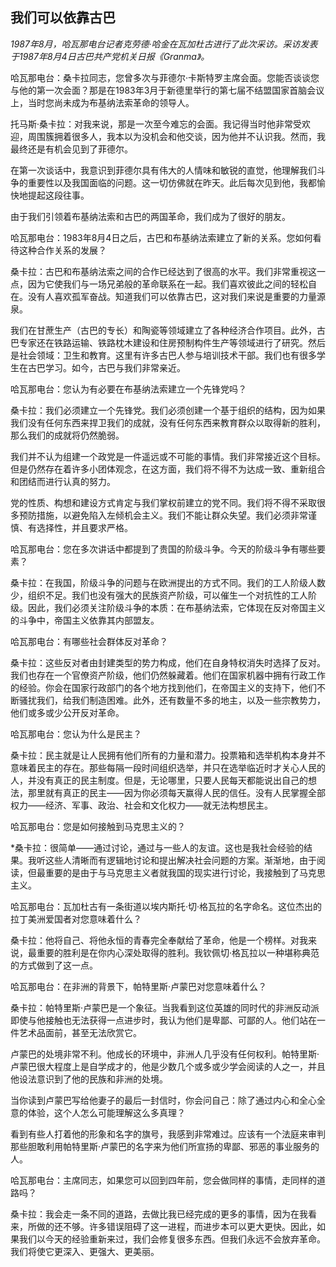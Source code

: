 ## 我们可以依靠古巴

*1987年8月，哈瓦那电台记者克劳德·哈金在瓦加杜古进行了此次采访。采访发表于1987年8月4日古巴共产党机关日报《Granma》。*

哈瓦那电台：桑卡拉同志，您曾多次与菲德尔·卡斯特罗主席会面。您能否谈谈您与他的第一次会面？那是在1983年3月于新德里举行的第七届不结盟国家首脑会议上，当时您尚未成为布基纳法索革命的领导人。

托马斯·桑卡拉：对我来说，那是一次至今难忘的会面。我记得当时他非常受欢迎，周围簇拥着很多人，我本以为没机会和他交谈，因为他并不认识我。然而，我最终还是有机会见到了菲德尔。

在第一次谈话中，我意识到菲德尔具有伟大的人情味和敏锐的直觉，他理解我们斗争的重要性以及我国面临的问题。这一切仿佛就在昨天。此后每次见到他，我都愉快地提起这段往事。

由于我们引领着布基纳法索和古巴的两国革命，我们成为了很好的朋友。

哈瓦那电台：1983年8月4日之后，古巴和布基纳法索建立了新的关系。您如何看待这种合作关系的发展？

桑卡拉：古巴和布基纳法索之间的合作已经达到了很高的水平。我们非常重视这一点，因为它使我们与一场兄弟般的革命联系在一起。我们喜欢彼此之间的轻松自在。没有人喜欢孤军奋战。知道我们可以依靠古巴，这对我们来说是重要的力量源泉。

我们在甘蔗生产（古巴的专长）和陶瓷等领域建立了各种经济合作项目。此外，古巴专家还在铁路运输、铁路枕木建设和住房预制构件生产等领域进行了研究。然后是社会领域：卫生和教育。这里有许多古巴人参与培训技术干部。我们也有很多学生在古巴学习。如今，古巴与我们非常亲近。

哈瓦那电台：您认为有必要在布基纳法索建立一个先锋党吗？

桑卡拉：我们必须建立一个先锋党。我们必须创建一个基于组织的结构，因为如果我们没有任何东西来捍卫我们的成就，没有任何东西来教育群众以取得新的胜利，那么我们的成就将仍然脆弱。

我们并不认为组建一个政党是一件遥远或不可能的事情。我们非常接近这个目标。但是仍然存在着许多小团体观念，在这方面，我们将不得不为达成一致、重新组合和团结而进行认真的努力。

党的性质、构想和建设方式肯定与我们掌权前建立的党不同。我们将不得不采取很多预防措施，以避免陷入左倾机会主义。我们不能让群众失望。我们必须非常谨慎、有选择性，并且要求严格。

哈瓦那电台：您在多次讲话中都提到了贵国的阶级斗争。今天的阶级斗争有哪些要素？

桑卡拉：在我国，阶级斗争的问题与在欧洲提出的方式不同。我们的工人阶级人数少，组织不足。我们也没有强大的民族资产阶级，可以催生一个对抗性的工人阶级。因此，我们必须关注阶级斗争的本质：在布基纳法索，它体现在反对帝国主义的斗争中，帝国主义依靠其内部盟友。

哈瓦那电台：有哪些社会群体反对革命？

桑卡拉：这些反对者由封建类型的势力构成，他们在自身特权消失时选择了反对。我们也存在一个官僚资产阶级，他们仍然躲藏着。他们在国家机器中拥有行政工作的经验。你会在国家行政部门的各个地方找到他们，在帝国主义的支持下，他们不断骚扰我们，给我们制造困难。此外，还有数量不多的地主，以及一些宗教势力，他们或多或少公开反对革命。

哈瓦那电台：您认为什么是民主？

桑卡拉：民主就是让人民拥有他们所有的力量和潜力。投票箱和选举机构本身并不意味着民主的存在。那些每隔一段时间组织选举，并只在选举临近时才关心人民的人，并没有真正的民主制度。但是，无论哪里，只要人民每天都能说出自己的想法，那里就有真正的民主——因为你必须每天赢得人民的信任。没有人民掌握全部权力——经济、军事、政治、社会和文化权力——就无法构想民主。

哈瓦那电台：您是如何接触到马克思主义的？

*桑卡拉：很简单——通过讨论，通过与一些人的友谊。这也是我社会经验的结果。我听这些人清晰而有逻辑地讨论和提出解决社会问题的方案。渐渐地，由于阅读，但最重要的是由于与马克思主义者就我国的现实进行讨论，我接触到了马克思主义。

哈瓦那电台：瓦加杜古有一条街道以埃内斯托·切·格瓦拉的名字命名。这位杰出的拉丁美洲爱国者对您意味着什么？

桑卡拉：他将自己、将他永恒的青春完全奉献给了革命，他是一个榜样。对我来说，最重要的胜利是在你内心深处取得的胜利。我钦佩切·格瓦拉以一种堪称典范的方式做到了这一点。

哈瓦那电台：在非洲的背景下，帕特里斯·卢蒙巴对您意味着什么？

桑卡拉：帕特里斯·卢蒙巴是一个象征。当我看到这位英雄的同时代的非洲反动派即使与他接触也无法获得一点进步时，我认为他们是卑鄙、可鄙的人。他们站在一件艺术品面前，甚至无法欣赏它。

卢蒙巴的处境非常不利。他成长的环境中，非洲人几乎没有任何权利。帕特里斯·卢蒙巴很大程度上是自学成才的，他是少数几个或多或少学会阅读的人之一，并且他设法意识到了他的民族和非洲的处境。

当你读到卢蒙巴写给他妻子的最后一封信时，你会问自己：除了通过内心和全心全意的体验，这个人怎么可能理解这么多真理？

看到有些人打着他的形象和名字的旗号，我感到非常难过。应该有一个法庭来审判那些胆敢利用帕特里斯·卢蒙巴的名字来为他们所宣扬的卑鄙、邪恶的事业服务的人。

哈瓦那电台：主席同志，如果您可以回到四年前，您会做同样的事情，走同样的道路吗？

桑卡拉：我会走一条不同的道路，去做比我已经完成的更多的事情，因为在我看来，所做的还不够。许多错误阻碍了这一进程，而进步本可以更大更快。因此，如果我们以今天的经验重新来过，我们会修复很多东西。但我们永远不会放弃革命。我们将使它更深入、更强大、更美丽。
